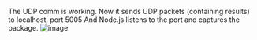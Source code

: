 The UDP comm is working. Now it sends UDP packets (containing results) to localhost, port 5005
And Node.js listens to the port and captures the package.
![image](https://user-images.githubusercontent.com/6337928/133656139-79b63d38-2758-4492-a135-53defb2e4274.png)
